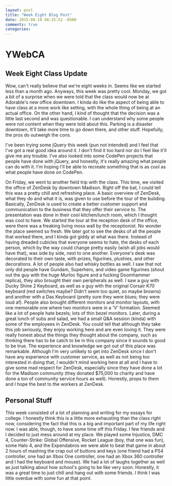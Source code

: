 ```yaml
---
layout: post
title: "Week Eight Blog Post"
date: 2015-08-10 08:25:52 -0500
comments: true
categories:
---
```

# YWebCA

## Week Eight Class Update
Wow, can't really believe that we're eight weeks in. Seems like we started less than a month ago. Anyways, this week was pretty cool. Monday, we got a bit of a surprise when we were told that the class would now be at Adorable's new office downtown. I kinda do like the aspect of being able to have class at a more work like setting, with the whole thing of being at an actual office. On the other hand, I kind of thought that the decision was a little last second and was questionable. I can understand why some people were not content when they were told about this. Parking is a disaster downtown, It'll take more time to go down there, and other stuff. Hopefully, the pros do outweigh the cons.

I've been trying some jQuery this week (pun not intended) and I feel that I've got a real good idea around it. I don't find it too hard nor do I feel like it'll give me any trouble. I've also looked into some CodePen projects that people have done with jQuery, and honestly, it's really amazing what people can do with it. I'm hoping I'll be able to recreate something that is as cool as what people have done on CodePen.

On Friday, we went to another field trip with the class. This time, we visited the office of ZenDesk by downtown Madison. Right off the bat, I could tell this was a pretty chill and refreshing place. A basic overview of ZenDesk, what they do and what it is, was given to use before the tour of the building. Basically, ZenDesk is used to create a better customer support and communication to the business that they offer their service to. The presentation was done in their cool kitchen/lunch room, which I thought was cool to have. We started the tour at the reception desk of the office, were there was a freaking living moss wall by the receptionist. No wonder the place seemed so fresh. We later got to see the desks of all the people that worked there, and I kinda got giddy at what was there. Instead of having dreaded cubicles that everyone seems to hate, the desks of each person, which by the way could change pretty easily (wish all jobs would have that), was side by side, next to one another. Everyone's desk was decorated to their own taste, with prizes, figurines, plushies, and other decorations. A lot of people also had whisky bottles as well. I saw that not only did people have Gundam, Superhero, and video game figurines (shout out the guy with the huge Murloc figure and a fucking Doomhammer replica), they also brought their own peripherals as well. I saw a guy with Ducky Shine 2 Keyboard, as well as a guy with the original Corsair K70 keyboard (red switches maybe? Didn't seem too quiet, so maybe browns) and another with a Das Keyboard (pretty sure they were blues; they were loud af). People also brought different monitors and monitor layouts, with one memorable one where two monitors were in a 'V' formation. Seemed like a lot of people hate bezels; lots of thin bezel monitors. Later, during a great lunch of subs and salad, we had a small Q&A session (kinda) with some of the employees in ZenDesk. You could tell that although they take this job seriously, they enjoy working here and are even loving it. They were really honest about the things they thought about the company, such as thinking there has to be catch to be in this company since it sounds to good to be true. The experience and knowledge we got out of this place was remarkable. Although I'm very unlikely to get into ZenDesk since I don't have any experience with customer service, as well as not being too interested in doing that, I wouldn't mind working here at all and I have to give some mad respect for ZenDesk, especially since they have done a lot for the Madison community (they donated $75,000 to charity and have done a ton of community service hours as well). Honestly, props to them and I hope the best to the workers at ZenDesk.

## Personal Stuff
This week consisted of a lot of planning and writing for my essays for college. I honestly think this is a little more exhausting than the class right now, considering the fact that this is a big and important part of my life right now. I was able, though, to have some time off this Friday. I few friends and I decided to just mess around at my place. We played some Injustice, DMC 4, Counter-Strike: Global Offensive, Rocket League (boy, that one was fun), some Halo 4, and the Expendabros we were able to beat that game in about 2 hours of mashing the crap out of buttons and keys (one friend had a PS4 controller, one had an Xbox One controller, one had an Xbox 360 controller and I had the keyboard and mouse). We had a lot of laughs together as well as just talking about how school's going to be like very soon. Honestly, it was a great time to just chill and hang out with some friends. I think I was little overdue with some fun at that point.
